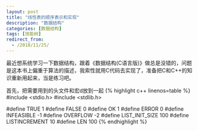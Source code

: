 ```yaml
---
layout: post
title: "线性表的顺序表示和实现"
description: "数据结构"
categories: [数据结构]
tags: [技能树]
redirect_from:
  - /2018/11/25/
---
```

<script type="text/javascript" async src="https://cdnjs.cloudflare.com/ajax/libs/mathjax/2.7.5/latest.js?config=TeX-MML-AM_CHTML"></script>

最近想系统学习一下数据结构，跟着《数据结构(C语言版)》做总是没错的，问题是这本书上偏重于算法的描述，我索性就用C代码去实现了，准备把C和C++的知识重新用起来，当是练习吧。


首先，把需要用到的头文件和宏d放到一起
{% highlight c++ linenos=table %}
#include <stdio.h>
#include <stdlib.h>

#define TRUE 1
#define FALSE 0
#define OK 1
#define ERROR 0
#define INFEASIBLE -1
#define OVERFLOW -2
#define LIST_INIT_SIZE 100
#define LISTINCREMENT 10
#define LEN 100
{% endhighlight %}


